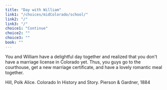 ```yaml
---
title: "Day with William"
link1: "/choices/midColorado/school/"
link2: "/"
link3: "/"
choice1: "Continue"
choice2: ""
choice3: ""
book: ""
---
```

You and William have a delightful day together and realized that you don't have a marriage license in Colorado yet. <span class="bold">Thus, you guys go to the courthouse, get a new marriage certificate</span>, and have a lovely romantic meal together.

Hill, Polk Alice. <span class="italic">Colorado In History and Story.</span> Pierson & Gardner, 1884